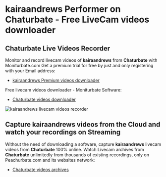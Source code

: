 # kairaandrews Performer on Chaturbate - Free LiveCam videos downloader

## Chaturbate Live Videos Recorder

Monitor and record livecam videos of **kairaandrews** from **Chaturbate** with Moniturbate.com
Get a premium trial for free by just and only registering with your Email address:
* [kairaandrews Premium videos downloader](https://moniturbate.com/request-demo-licence-key.html)

Free livecam videos downloader - Moniturbate Software:
* [Chaturbate videos downloader](https://moniturbate.com/moniturbate-download-software.html)

![kairaandrews livecam videos recorder](https://peachurnet.com/templates/moniturbate-software.png)


## Capture kairaandrews videos from the Cloud and watch your recordings on Streaming

Without the need of downloading a software, capture **kairaandrews** livecam videos from **Chaturbate** 100% online.
Watch Livecam archives from **Chaturbate** unlimitedly from thousands of existing recordings, only on Peachurbate.com and its websites network:
* [Chaturbate videos archives](https://peachurnet.com/)